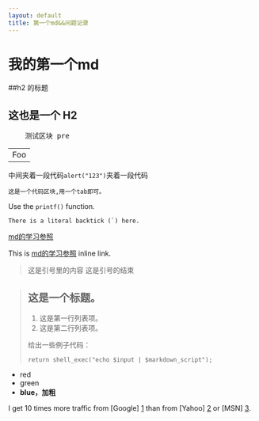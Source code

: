 ```yaml
---
layout: default
title: 第一个md&&问题记录
---
```

我的第一个md
======

##h2 的标题

这也是一个 H2
-------------
<pre>
	测试区块 pre
</pre>

<table>
    <tr>
        <td>Foo</td>
    </tr>
</table>

中间夹着一段代码<code>alert("123")</code>夹着一段代码

	这是一个代码区块,用一个tab即可。

Use the `printf()` function. 

``There is a literal backtick (`) here.``

<a href="http://wowubuntu.com/markdown/#editor">md的学习参照</a>

This is [md的学习参照](http://wowubuntu.com/markdown/#editor "Title") inline link.

>这是引号里的内容
>这是引号的结束

> ## 这是一个标题。
> 
> 1.   这是第一行列表项。
> 2.   这是第二行列表项。
> 
> 给出一些例子代码：
> 
>     return shell_exec("echo $input | $markdown_script");

* red
* green
* __blue，加粗__

I get 10 times more traffic from [Google] [1] than from
[Yahoo] [2] or [MSN] [3].

  [1]: http://google.com/        "Google"
  [2]: http://search.yahoo.com/  "Yahoo Search"
  [3]: http://search.msn.com/    "MSN Search"